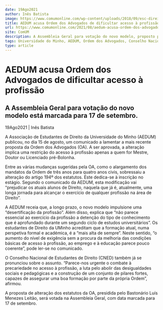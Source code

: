 ```yaml
---
date: 19Ago2021
author: Inês Batista
image: https://www.comumonline.com/wp-content/uploads/2018/09/esc-direito-001-1500x1000.jpg
title: AEDUM acusa Ordem dos Advogados de dificultar acesso à profissão
url: https://www.comumonline.com/2021/08/aedum-acusa-ordem-dos-advogados-de-dificultar-acesso-a-profissao/
site: ComUM
description: A Assembleia Geral para votação do novo modelo, proposto pela Ordem dos Advogados (OA), está marcada para 17 de setembro.
tags: Universidade do Minho, AEDUM, Ordem dos Advogados, Conselho Nacional de Estudantes de Direito, acesso à profissão
type: article
---
```



# AEDUM acusa Ordem dos Advogados de dificultar acesso à profissão

## A Assembleia Geral  para votação do novo modelo está marcada para 17 de setembro.

19Ago2021 | Inês Batista

A Associação de Estudantes de Direito da Universidade do Minho (AEDUM) publicou, no dia 15 de agosto, um comunicado a lamentar a mais recente proposta da Ordem dos Advogados (OA). A ser aprovada, a alteração implica uma restrição do acesso à profissão apenas a quem for Mestre, Doutor ou Licenciado pré-Bolonha.

Entre as várias mudanças sugeridas pela OA, como o alargamento dos mandatos da Ordem de três anos para quatro anos civis, sobressaiu a alteração do artigo 194º dos estatutos. Este dedica-se à inscrição no estágio. Segundo o comunicado da AEDUM, esta modificação vai “prejudicar os atuais alunos de Direito, naquela que já é, atualmente, uma longa jornada para alcançar o exercício de qualquer profissão na área de Direito”.

A AEDUM receia que, a longo prazo, o novo modelo impulsione uma “desertificação da profissão”. Além disso, explica que “não parece essencial ao exercício da profissão a detenção do tipo de conhecimento que é aprofundado durante um segundo ciclo de estudos universitários”. Os estudantes de Direito da UMinho acreditam que a formação atual, numa perspetiva formal e académica, é a “mais alta de sempre”. Neste sentido, “o aumento do nível de exigência sem a procura da melhoria das condições básicas de acesso à profissão, ao emprego e à educação parece pouco coerente”, pode ler-se no comunicado.

O Conselho Nacional de Estudantes de Direito (CNED) também já se pronunciou sobre o assunto. “Parece-nos urgente o combate à precariedade no acesso à profissão, a luta pelo abolir das desigualdades sociais e pedagógicas e a construção de um conjunto de pilares fortes, capazes de assegurar uma boa formação por parte da própria Ordem”, afirmou.

A proposta de alteração dos estatutos da OA, presidida pelo Bastonário Luís Menezes Leitão, será votada na Assembleia Geral, com data marcada para 17 de setembro.

